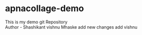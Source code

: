 # apnacollage-demo

This is my demo git Repository
<br/>
Author - Shashikant vishnu Mhaske
add new changes add vishnu
